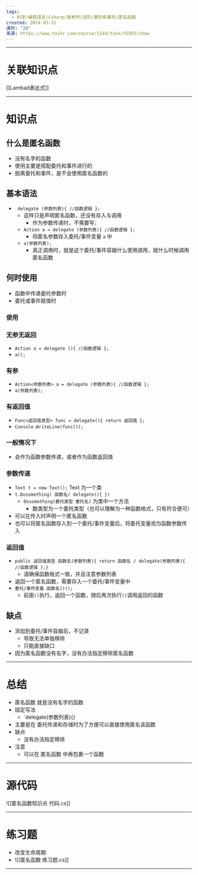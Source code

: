 ```yaml
---
tags:
  - 科学/编程语言/Csharp/唐老师/进阶/委托和事件/匿名函数
created: 2024-03-22
课时: "28"
来源: https://www.taikr.com/course/1144/task/35955/show
---
```


---
# 关联知识点

[[Lambad表达式]]

---
# 知识点

## 什么是匿名函数

- 没有名字的函数
- 使用主要是搭配委托和事件进行的
- 脱离委托和事件，是不会使用匿名函数的
## 基本语法

- ` delegate (参数列表){ //函数逻辑 };`
	- 这样只是声明匿名函数，还没有存入与调用
		- 作为参数传递时，不需要写`;`
	- `Action a = delegate (参数列表){ //函数逻辑 };`
		- 将匿名参数存入委托/事件变量 `a` 中
	- `a(参数列表);` 
		- 真正调用时，就是这个委托/事件容器什么使用调用，就什么时候调用匿名函数
## 何时使用

- 函数中传递委托参数时
- 委托或事件赋值时
### 使用

### 无参无返回

- `Action a = delegate (){ //函数逻辑 };`
- `a();`
### 有参

- `Action<参数列表> a = delegate (参数列表){ //函数逻辑 };`
- `a(参数列表);`
### 有返回值

- `Func<返回值类型> func = delegate(){ return 返回值 };`
- `Console.WriteLine(func());`
### 一般情况下

- 会作为函数参数传递，或者作为函数返回值
### 参数传递

- `Text t = new Text();` Text 为一个类
- `t.Dosomething( 函数名/ delegate(){ })` 
	- `Dosomething(委托类型 委托名)` 为类中一个方法
		- 数类型为一个委托类型（也可以理解为一种函数格式，只有符合便可）
- 可以在传入时声明一个匿名函数
- 也可以将匿名函数存入到一个委托/事件变量后，将委托变量视为函数参数传入
### 返回值

- `public 返回值类型 函数名(参数列表){ return 函数名 / delegate(参数列表){ //函数逻辑 };}`
	- 请确保函数格式一致，并且注意参数列表
- 返回一个匿名函数，需要存入一个委托/事件变量中
- `委托/事件变量.函数名()();`
	- 前面`()`执行，返回一个函数，随后再次执行`()`调用返回的函数
## 缺点

- 添加到委托/事件容器后，不记录
	- 导致无法单独移除
	- 只能直接缺口
- 因为匿名函数没有名字，没有办法指定移除匿名函数

---
# 总结

- 匿名函数 就是没有名字的函数
- 固定写法
	- `delegate(参数列表){}
- 主要是在 委托传递和存储时为了方便可以直接使用匿名该函数
- 缺点
	- 没有办法指定移除
- 注意
	- 可以在 匿名函数 中再包裹一个函数

---
# 源代码

![[匿名函数知识点 代码.cs]]

---
# 练习题

- 改变生命周期
- ![[匿名函数 练习题.cs]]

---

